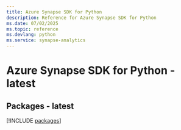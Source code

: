 ```yaml
---
title: Azure Synapse SDK for Python
description: Reference for Azure Synapse SDK for Python
ms.date: 07/02/2025
ms.topic: reference
ms.devlang: python
ms.service: synapse-analytics
---
```

# Azure Synapse SDK for Python - latest
## Packages - latest
[!INCLUDE [packages](synapse-index.md)]